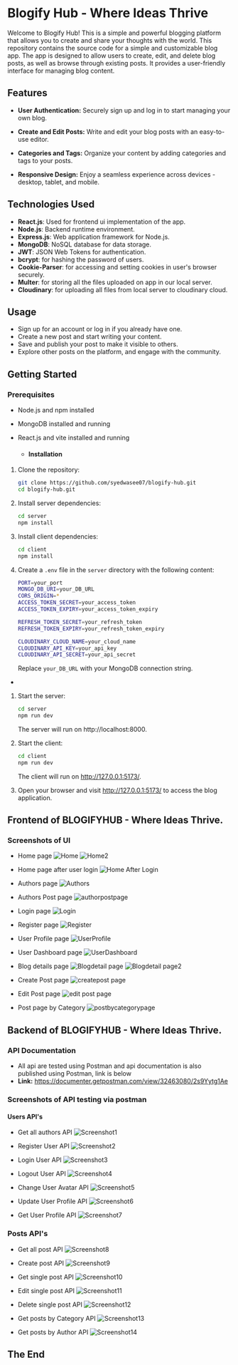 # Blogify Hub - Where Ideas Thrive

Welcome to Blogify Hub! This is a simple and powerful blogging platform that allows you to create and share your thoughts with the world. This repository contains the source code for a simple and customizable blog app. The app is designed to allow users to create, edit, and delete blog posts, as well as browse through existing posts. It provides a user-friendly interface for managing blog content.

## Features

- **User Authentication:** Securely sign up and log in to start managing your own blog.

- **Create and Edit Posts:** Write and edit your blog posts with an easy-to-use editor.

- **Categories and Tags:** Organize your content by adding categories and tags to your posts.

- **Responsive Design:** Enjoy a seamless experience across devices - desktop, tablet, and mobile.

## Technologies Used

- **React.js**: Used for frontend ui implementation of the app.
- **Node.js**: Backend runtime environment.
- **Express.js**: Web application framework for Node.js.
- **MongoDB**: NoSQL database for data storage.
- **JWT**: JSON Web Tokens for authentication.
- **bcrypt**: for hashing the password of users.
- **Cookie-Parser**: for accessing and setting cookies in user's browser securely.
- **Multer**: for storing all the files uploaded on app in our local server.
- **Cloudinary**: for uploading all files from local server to cloudinary cloud.

## Usage

- Sign up for an account or log in if you already have one.
- Create a new post and start writing your content.
- Save and publish your post to make it visible to others.
- Explore other posts on the platform, and engage with the community.
  
## Getting Started

### Prerequisites

- Node.js and npm installed
- MongoDB installed and running
- React.js and vite installed and running

  - #### Installation

1. Clone the repository:

    ```bash
    git clone https://github.com/syedwasee07/blogify-hub.git
    cd blogify-hub.git
    ```

2. Install server dependencies:

    ```bash
    cd server
    npm install
    ```

3. Install client dependencies:

    ```bash
    cd client
    npm install
    ```

4. Create a `.env` file in the `server` directory with the following content:

    ```bash
    PORT=your_port
    MONGO_DB_URI=your_DB_URL
    CORS_ORIGIN=*
    ACCESS_TOKEN_SECRET=your_access_token
    ACCESS_TOKEN_EXPIRY=your_access_token_expiry
    
    REFRESH_TOKEN_SECRET=your_refresh_token
    REFRESH_TOKEN_EXPIRY=your_refresh_token_expiry
    
    CLOUDINARY_CLOUD_NAME=your_cloud_name
    CLOUDINARY_API_KEY=your_api_key
    CLOUDINARY_API_SECRET=your_api_secret
    ```

   Replace `your_DB_URL` with your MongoDB connection string.

- 
1. Start the server:

    ```bash
    cd server
    npm run dev
    ```

   The server will run on http://localhost:8000.

2. Start the client:

    ```bash
    cd client
    npm run dev
    ```

   The client will run on http://127.0.0.1:5173/.

3. Open your browser and visit  http://127.0.0.1:5173/ to access the blog application.

## Frontend of BLOGIFYHUB - Where Ideas Thrive.

### Screenshots of UI 

- Home page
![Home](https://github.com/SyedWaseem07/Blogify-Hub/assets/125558233/af9e428e-daa2-4af3-af86-f186ceda8d09)
![Home2](https://github.com/SyedWaseem07/Blogify-Hub/assets/125558233/1a02c0a7-b7fc-4239-953f-dbd3a98c2482)

- Home page after user login
![Home After Login](https://github.com/SyedWaseem07/Blogify-Hub/assets/125558233/07661302-a165-49cd-b8e5-daeab7ecbc3a)

- Authors page
![Authors](https://github.com/SyedWaseem07/Blogify-Hub/assets/125558233/44ff6337-7e36-4d92-9fb6-83f09769f9ed)

- Authors Post page
![authorpostpage](https://github.com/SyedWaseem07/Blogify-Hub/assets/125558233/9cb71926-4263-4a48-8dfa-6948e3302094)

- Login page
![Login](https://github.com/SyedWaseem07/Blogify-Hub/assets/125558233/8ebc8ac1-c35f-4840-b9f8-f6b01b5e2920)

- Register page
![Register](https://github.com/SyedWaseem07/Blogify-Hub/assets/125558233/f6c66c45-3bb4-437b-ba85-95f99c7f6109)

- User Profile page
![UserProfile](https://github.com/SyedWaseem07/Blogify-Hub/assets/125558233/eae871eb-281f-4aee-be07-5947fc84d0b3)

- User Dashboard page
![UserDashboard](https://github.com/SyedWaseem07/Blogify-Hub/assets/125558233/897e3fec-3d0e-470f-aa7c-f20ef8c248df)

- Blog details page
![Blogdetail page](https://github.com/SyedWaseem07/Blogify-Hub/assets/125558233/a809d3e9-bbe9-4e79-bb4a-b91e73e28bd9)
![Blogdetail page2](https://github.com/SyedWaseem07/Blogify-Hub/assets/125558233/43dd3966-d442-475e-9138-4cd7c2cabc19)

- Create Post page
![createpost page](https://github.com/SyedWaseem07/Blogify-Hub/assets/125558233/38eb9fb4-78a9-4f9f-bf71-a361adb5ea6e)

- Edit Post page
![edit post page](https://github.com/SyedWaseem07/Blogify-Hub/assets/125558233/4457f95b-c2ab-4f19-933f-befc20959154)

- Post page by Category
![postbycategorypage](https://github.com/SyedWaseem07/Blogify-Hub/assets/125558233/8239b4c1-2493-44c0-b683-ad794db3085b)

## Backend of BLOGIFYHUB - Where Ideas Thrive.

### API Documentation

- All api are tested using Postman and api documentation is also published using Postman, link is below
- **Link:** https://documenter.getpostman.com/view/32463080/2s9Yytg1Ae

### Screenshots of API testing via postman

#### Users API's
- Get all authors API
![Screenshot1](https://github.com/SyedWaseem07/Blogify-Hub-Backend/assets/125558233/1e1e2fc6-5931-4301-95be-e26729121419)

- Register User API
![Screenshot2](https://github.com/SyedWaseem07/Blogify-Hub/assets/125558233/0a326c27-a81e-429f-b0d7-e2c65d611b6d)

- Login User API
![Screenshot3](https://github.com/SyedWaseem07/Blogify-Hub/assets/125558233/f705fb68-0edf-487a-9571-dc4dd9fe7f30)

- Logout User API
![Screenshot4](https://github.com/SyedWaseem07/Blogify-Hub/assets/125558233/29d44b33-68fe-4b90-b35b-53b6f1acc2e8)

- Change User Avatar API
![Screenshot5](https://github.com/SyedWaseem07/Blogify-Hub/assets/125558233/d51fc9fd-5d85-451f-a622-6f658ebff90f)

- Update User Profile API
![Screenshot6](https://github.com/SyedWaseem07/Blogify-Hub/assets/125558233/12ab8d5c-c1a0-428d-acfb-1957c960a86b)

- Get User Profile API
![Screenshot7](https://github.com/SyedWaseem07/Blogify-Hub/assets/125558233/e599dd34-29a1-4377-b264-3af8df6ca03e)

### Posts API's

- Get all post API
![Screenshot8](https://github.com/SyedWaseem07/Blogify-Hub/assets/125558233/ece7ab18-ff4e-402b-a36c-ca19d5e48ab0)

- Create post API
![Screenshot9](https://github.com/SyedWaseem07/Blogify-Hub/assets/125558233/23f06a31-678e-4845-b40e-986d9826f4df)

- Get single post API
![Screenshot10](https://github.com/SyedWaseem07/Blogify-Hub/assets/125558233/fd9081a8-0583-42f9-a990-a7c5733f1665)

- Edit single post API
![Screenshot11](https://github.com/SyedWaseem07/Blogify-Hub/assets/125558233/0afea078-af44-483d-ac5c-5e66ba3b7c22)

- Delete single post API
![Screenshot12](https://github.com/SyedWaseem07/Blogify-Hub/assets/125558233/0b71f942-78ce-45f2-a334-bb312cecd5d2)

- Get posts by Category API
![Screenshot13](https://github.com/SyedWaseem07/Blogify-Hub/assets/125558233/ddb74022-73e4-4bdc-8d7e-b7a6584022fd)

- Get posts by Author API
![Screenshot14](https://github.com/SyedWaseem07/Blogify-Hub/assets/125558233/582e2b30-6612-4c84-912c-70e3dfae83fb)

## The End

